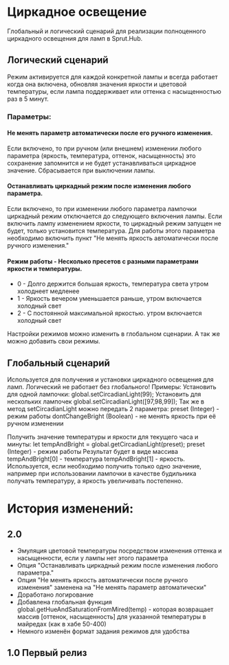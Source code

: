 # Циркадное освещение

Глобальный и логический сценарий для реализации полноценного циркадного освещения для ламп в Sprut.Hub.

## Логический сценарий


Режим активируется для каждой конкретной лампы и всегда работает когда она включена, обновляя значения яркости и цветовой температуры, если лампа поддерживает или оттенка с насыщенностью раз в 5 минут.

### Параметры:
#### Не менять параметр автоматически после его ручного изменения.
Если включено, то при ручном (или внешнем) изменении любого параметра (яркость, температура, оттенок, насыщенность) это сохранение запомнится и не будет устанавливаться циркадное значение. Сбрасывается при выключении лампы.

#### Останавливать циркадный режим после изменения любого параметра.
Если включено, то при изменении любого параметра лампочки циркадный режим отключается до следующего включения лампы. Если включить лампу изменением яркости, то циркадный режим запущен не будет, только установится температура. Для работы этого параметра необходимо включить пункт "Не менять яркость автоматически после ручного изменения."

#### Режим работы - Несколько пресетов с разными параметрами яркости и температуры. 
-  0 - Долго держится большая яркость, температура света утром холоднеет медленее
-  1 - Яркость вечером уменьшается раньше, утром включается холодный свет
-  2 - С постоянной максимальной яркостью. утром включается холодный свет
  
Настройки режимов можно изменить в глобальном сценарии. А так же можно добавить свои режимы.

## Глобальный сценарий
Используется для получения и установки циркадного освещения для ламп. Логический не работает без глобального!
Примеры:
Установить для одной лампочки: global.setCircadianLight(99);
Установить для нескольких лампочек global.setCircadianLight([97,98,99]);
Так же в метод setCircadianLight можно передать 2 параметра:
preset (Integer) - режим работы
dontChangeBright (Boolean) - не менять яркость при её ручном изменении

Получить значение температуры и яркости для текущего часа и минуты:
let tempAndBright = global.getCircadianLight(preset);
preset (Integer) - режим работы
Результат будет в виде массива
tempAndBright[0] - температура
tempAndBright[1] - яркость.
Используется, если необходимо получить только одно значение, например при использовании лампочки в качестве будильника получать температуру, а яркость увеличивать постепенно.


# История изменений:

## 2.0 
- Эмуляция цветовой температуры посредством изменения оттенка и насыщенности, если у лампы нет этого параметра
- Опция "Останавливать циркадный режим после изменения любого параметра."
- Опция "Не менять яркость автоматически после ручного изменения" заменена на "Не менять параметр автоматически"
- Доработано логирование
- Добавлена глобальная функция global.getHueAndSaturationFromMired(temp) - которая возвращает массив [оттенок, насыщенность] для указанной температуры в майредах (как в хабе 50-400)
- Немного изменён формат задания режимов для удобства


## 1.0 Первый релиз